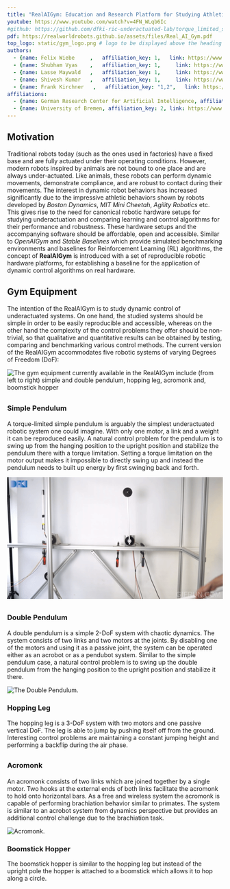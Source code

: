 ```yaml
---
title: "RealAIGym: Education and Research Platform for Studying Athletic Intelligence"
youtube: https://www.youtube.com/watch?v=4FN_WLqb6Ic
#github: https://github.com/dfki-ric-underactuated-lab/torque_limited_simple_pendulum
pdf: https://realworldrobots.github.io/assets/files/Real_AI_Gym.pdf
top_logo: static/gym_logo.png # logo to be displayed above the heading
authors:
  - {name: Felix Wiebe     ,   affiliation_key: 1,   link: https://www.dfki.de/web}
  - {name: Shubham Vyas    ,   affiliation_key: 1,     link: https://www.dfki.de/web}
  - {name: Lasse Maywald   ,   affiliation_key: 1,     link: https://www.dfki.de/web}
  - {name: Shivesh Kumar   ,   affiliation_key: 1,     link: https://www.dfki.de/web}
  - {name: Frank Kirchner   ,   affiliation_key: "1,2",   link: https://www.dfki.de/web}
affiliations:
  - {name: German Research Center for Artificial Intelligence, affiliation_key: 1, link: https://www.dfki.de/en/web}
  - {name: University of Bremen, affiliation_key: 2, link: https://www.uni-bremen.de/}
---
```



## Motivation

Traditional robots today (such as the ones used in factories) have a fixed base and are fully actuated under their operating conditions. However, modern robots inspired by animals are not bound to one place and are always under-actuated. Like animals, these robots can perform dynamic movements, demonstrate compliance, and are robust to contact during their movements. The interest in dynamic robot behaviors has increased significantly due to the impressive athletic behaviors shown by robots developed by *Boston Dynamics*, *MIT Mini Cheetah*, *Agility Robotics* etc. This gives rise to the need for canonical robotic hardware setups for studying underactuation and comparing learning and control algorithms for their performance and robustness. These hardware setups and the accompanying software should be affordable, open and accessible. Similar to *OpenAIGym* and *Stable Baselines* which provide simulated benchmarking environments and baselines for Reinforcement Learning (RL) algorithms, the concept of **RealAIGym**  is introduced with a set of reproducible robotic hardware platforms, for establishing a baseline for the application of dynamic control algorithms on real hardware.

## Gym Equipment
The intention of the RealAIGym is to study dynamic control of underactuated systems. On one hand, the studied systems should be simple in order to be easily reproducible and accessible, whereas on the other hand the complexity of the control problems they offer should be non-trivial, so that qualitative and quantitative results can be obtained by testing, comparing and benchmarking various control methods. The current version of the RealAIGym accommodates five robotic systems of varying Degrees of Freedom (DoF): 

![The gym equipment currently available in the RealAIGym include (from left to right) simple and double pendulum, hopping leg, acromonk and, boomstick hopper](static/figures/gym.png)

### Simple Pendulum [<i class="fa fa-github" style="font-size:24px"></i>](https://github.com/dfki-ric-underactuated-lab/torque_limited_simple_pendulum)
A torque-limited simple pendulum is arguably the simplest underactuated robotic system one could imagine. With only one motor, a link and a weight it can be reproduced easily. A natural control problem for the pendulum is to swing up from the hanging position to the upright position and stabilize the pendulum there with a torque limitation. Setting a torque limitation on the motor output makes it impossible to directly swing up and instead the pendulum needs to built up energy by first swinging back and forth.

![The Simple Pendulum.](static/gifs/pendulum.gif)

### Double Pendulum [<i class="fa fa-github" style="font-size:24px"></i>](https://github.com/dfki-ric-underactuated-lab/double_pendulum) [<i class="fa fa-book" style="font-size:24px"></i>](https://dfki-ric-underactuated-lab.github.io/double_pendulum/index.html) 

A double pendulum is a simple 2-DoF system with chaotic dynamics. The system consists of two links and two motors at the joints. By disabling one of the motors and using it as a passive joint, the system can be operated either as an acrobot or as a pendubot system. Similar to the simple pendulum case, a natural control problem is to swing up the double pendulum from the hanging position to the upright position and stabilize it there.

![The Double Pendulum.](static/gifs/acrobot.gif)

### Hopping Leg
The hopping leg is a 3-DoF system with two motors and one passive vertical DoF. The leg is able to jump by pushing itself off from the ground. Interesting control problems are maintaining a constant jumping height and performing a backflip during the air phase.

### Acromonk [<i class="fa fa-github" style="font-size:24px"></i>](https://github.com/dfki-ric-underactuated-lab/acromonk)
An acromonk consists of two links which are joined together by a single motor. Two hooks at the external ends of both links facilitate the acromonk to hold onto horizontal bars. As a free and wireless system the acromonk is capable of performing brachiation behavior similar to primates. The system is similar to an acrobot system from dynamics perspective but provides an additional control challenge due to the brachiation task.

![Acromonk.](static/gifs/acromonk.gif)

### Boomstick Hopper
The boomstick hopper is similar to the hopping leg but instead of the upright pole the hopper is attached to a boomstick which allows it to hop along a circle.

